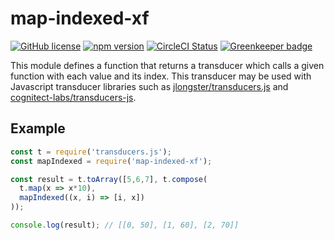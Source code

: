 # map-indexed-xf

[![GitHub license](https://img.shields.io/badge/license-MIT-blue.svg)](https://github.com/Macil/map-indexed-xf/blob/master/LICENSE.txt) [![npm version](https://img.shields.io/npm/v/map-indexed-xf.svg?style=flat)](https://www.npmjs.com/package/map-indexed-xf) [![CircleCI Status](https://circleci.com/gh/Macil/map-indexed-xf.svg?style=shield)](https://circleci.com/gh/Macil/map-indexed-xf) [![Greenkeeper badge](https://badges.greenkeeper.io/Macil/map-indexed-xf.svg)](https://greenkeeper.io/)

This module defines a function that returns a transducer which calls a given
function with each value and its index. This transducer may be used with
Javascript transducer libraries such as
[jlongster/transducers.js](https://github.com/jlongster/transducers.js) and
[cognitect-labs/transducers-js](https://github.com/cognitect-labs/transducers-js).

## Example

```js
const t = require('transducers.js');
const mapIndexed = require('map-indexed-xf');

const result = t.toArray([5,6,7], t.compose(
  t.map(x => x*10),
  mapIndexed((x, i) => [i, x])
));

console.log(result); // [[0, 50], [1, 60], [2, 70]]
```
